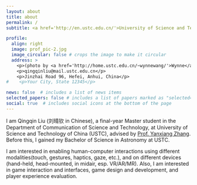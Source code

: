 ```yaml
---
layout: about
title: about
permalink: /
subtitle: <a href='http://en.ustc.edu.cn/'>University of Science and Technology of China</a>. Digital Art Lab

profile:
  align: right
  image: prof_pic-2.jpg
  image_circular: false # crops the image to make it circular
  address: >
    <p>(photo by <a href='http://home.ustc.edu.cn/~wynnewang/'>Wynne</a>)</p>
    <p>qingqinliu@mail.ustc.edu.cn</p>
    <p>Jinzhai Road 96, Hefei, Anhui, China</p>
#    <p>Your City, State 12345</p>

news: false  # includes a list of news items
selected_papers: false # includes a list of papers marked as "selected={true}"
social: true  # includes social icons at the bottom of the page
---
```


I am Qingqin Liu (刘晴钦 in Chinese), a final-year Master student in the Department of Communication of Science and Technology, at University of Science and Technology of China (USTC), advised by <a href='https://dblp.org/pid/117/0075-1.html'>Prof. Yanxiang Zhang</a>. Before this, I gained my Bachelor of Science in Astronomy at USTC.

I am interested in enabling human-computer interactions using different modalities(touch, gestures, haptics, gaze, etc.), and on different devices (hand-held, head-mounted, in midair, esp. VR/AR/MR). Also, I am interested in game interaction and interfaces, game design and development, and player experience evaluation.
